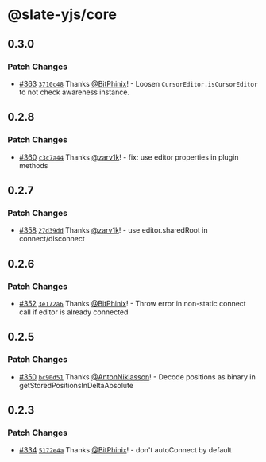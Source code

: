 # @slate-yjs/core

## 0.3.0

### Patch Changes

- [#363](https://github.com/BitPhinix/slate-yjs/pull/363) [`3710c48`](https://github.com/BitPhinix/slate-yjs/commit/3710c4887ee89946ace787ba24436d82d95bc856) Thanks [@BitPhinix](https://github.com/BitPhinix)! - Loosen `CursorEditor.isCursorEditor` to not check awareness instance.

## 0.2.8

### Patch Changes

- [#360](https://github.com/BitPhinix/slate-yjs/pull/360) [`c3c7a44`](https://github.com/BitPhinix/slate-yjs/commit/c3c7a4428fd500a94796747537b87512d9ed3ca6) Thanks [@zarv1k](https://github.com/zarv1k)! - fix: use editor properties in plugin methods

## 0.2.7

### Patch Changes

- [#358](https://github.com/BitPhinix/slate-yjs/pull/358) [`27d39dd`](https://github.com/BitPhinix/slate-yjs/commit/27d39ddc3cf79797a878d0540f8b2605fcf38988) Thanks [@zarv1k](https://github.com/zarv1k)! - use editor.sharedRoot in connect/disconnect

## 0.2.6

### Patch Changes

- [#352](https://github.com/BitPhinix/slate-yjs/pull/352) [`3e172a6`](https://github.com/BitPhinix/slate-yjs/commit/3e172a63f6d0a298da26975cb2b6831a02f81f2b) Thanks [@BitPhinix](https://github.com/BitPhinix)! - Throw error in non-static connect call if editor is already connected

## 0.2.5

### Patch Changes

- [#350](https://github.com/BitPhinix/slate-yjs/pull/350) [`bc90d51`](https://github.com/BitPhinix/slate-yjs/commit/bc90d51b191ae2e13aac40ff986d2fe3c626eac3) Thanks [@AntonNiklasson](https://github.com/AntonNiklasson)! - Decode positions as binary in getStoredPositionsInDeltaAbsolute

## 0.2.3

### Patch Changes

- [#334](https://github.com/BitPhinix/slate-yjs/pull/334) [`5172e4a`](https://github.com/BitPhinix/slate-yjs/commit/5172e4a0033db41bc3530f227c5371e9ddb22269) Thanks [@BitPhinix](https://github.com/BitPhinix)! - don't autoConnect by default

